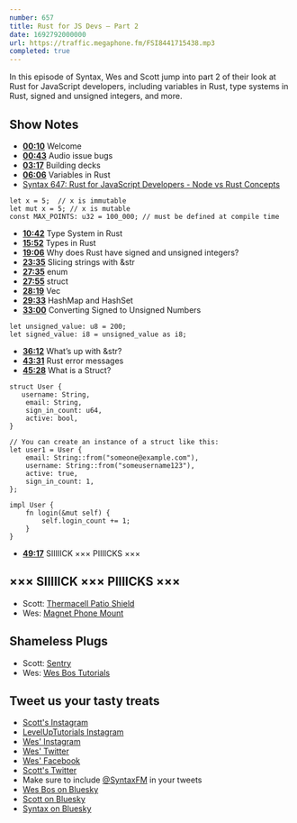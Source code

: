 ```yaml
---
number: 657
title: Rust for JS Devs — Part 2
date: 1692792000000
url: https://traffic.megaphone.fm/FSI8441715438.mp3
completed: true
---
```


In this episode of Syntax, Wes and Scott jump into part 2 of their look at Rust for JavaScript developers, including variables in Rust, type systems in Rust, signed and unsigned integers, and more.

## Show Notes

* **[00:10](#t=00:10)** Welcome
* **[00:43](#t=00:43)** Audio issue bugs
* **[03:17](#t=03:17)** Building decks
* **[06:06](#t=06:06)** Variables in Rust
* [Syntax 647: Rust for JavaScript Developers - Node vs Rust Concepts](https://syntax.fm/show/647/rust-for-javascript-developers-node-vs-rust-concepts)

```
let x = 5;  // x is immutable
let mut x = 5; // x is mutable
const MAX_POINTS: u32 = 100_000; // must be defined at compile time
```

* **[10:42](#t=10:42)** Type System in Rust
* **[15:52](#t=15:52)** Types in Rust
* **[19:06](#t=19:06)** Why does Rust have signed and unsigned integers?
* **[23:35](#t=23:35)** Slicing strings with &str
* **[27:35](#t=27:35)** enum
* **[27:55](#t=27:55)** struct
* **[28:19](#t=28:19)** Vec
* **[29:33](#t=29:33)** HashMap and HashSet
* **[33:00](#t=33:00)** Converting Signed to Unsigned Numbers

```
let unsigned_value: u8 = 200;
let signed_value: i8 = unsigned_value as i8;
```

* **[36:12](#t=36:12)** What’s up with &str?
* **[43:31](#t=43:31)** Rust error messages
* **[45:28](#t=45:28)** What is a Struct?

```
struct User {
   username: String,
    email: String,
    sign_in_count: u64,
    active: bool,
}

// You can create an instance of a struct like this:
let user1 = User {
    email: String::from("someone@example.com"),
    username: String::from("someusername123"),
    active: true,
    sign_in_count: 1,
};

impl User {
    fn login(&mut self) {
        self.login_count += 1;
    }
}
```

* **[49:17](#t=49:17)** SIIIIICK ××× PIIIICKS ×××

## ××× SIIIIICK ××× PIIIICKS ×××

* Scott: [Thermacell Patio Shield](https://amzn.to/3PZmbXG)
* Wes: [Magnet Phone Mount](https://amzn.to/3OPIHS5)

## Shameless Plugs

* Scott: [Sentry](https://sentry.io)
* Wes: [Wes Bos Tutorials](https://wesbos.com/courses)

## Tweet us your tasty treats

* [Scott's Instagram](https://www.instagram.com/stolinski/)
* [LevelUpTutorials Instagram](https://www.instagram.com/LevelUpTutorials/)
* [Wes' Instagram](https://www.instagram.com/wesbos/)
* [Wes' Twitter](https://twitter.com/wesbos)
* [Wes' Facebook](https://www.facebook.com/wesbos.developer)
* [Scott's Twitter](https://twitter.com/stolinski)
* Make sure to include [@SyntaxFM](https://twitter.com/SyntaxFM) in your tweets
* [Wes Bos on Bluesky](https://bsky.app/profile/wesbos.com)
* [Scott on Bluesky](https://bsky.app/profile/tolin.ski)
* [Syntax on Bluesky](https://bsky.app/profile/syntax.fm)
